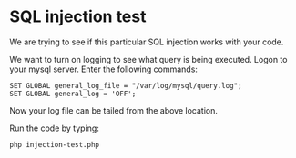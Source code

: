 # SQL injection test

We are trying to see if this particular SQL injection works with your code.

We want to turn on logging to see what query is being executed. Logon to your mysql server. Enter the following commands:
```
SET GLOBAL general_log_file = "/var/log/mysql/query.log";
SET GLOBAL general_log = 'OFF';
```
Now your log file can be tailed from the above location.

Run the code by typing:
```
php injection-test.php
```

